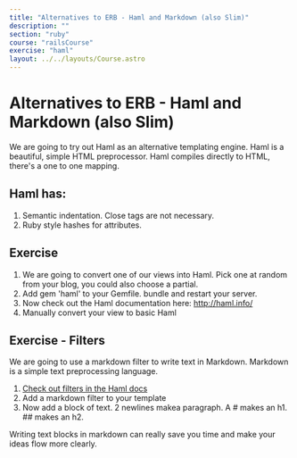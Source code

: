 ```yaml
---
title: "Alternatives to ERB - Haml and Markdown (also Slim)"
description: ""
section: "ruby"
course: "railsCourse"
exercise: "haml"
layout: ../../layouts/Course.astro
---
```


# Alternatives to ERB - Haml and Markdown (also Slim)

We are going to try out Haml as an alternative templating engine. Haml is a beautiful, simple HTML preprocessor. Haml compiles directly to HTML, there's a one to one mapping.

## Haml has:

1. Semantic indentation. Close tags are not necessary.
2. Ruby style hashes for attributes.

## Exercise

1. We are going to convert one of our views into Haml. Pick one at random from your blog, you could also choose a partial.
2. Add gem 'haml' to your Gemfile. bundle and restart your server.
3. Now check out the Haml documentation here: <http://haml.info/>
4. Manually convert your view to basic Haml

## Exercise - Filters

We are going to use a markdown filter to write text in Markdown. Markdown is a simple text preprocessing language.

1. [Check out filters in the Haml docs](http://haml.info/docs/yardoc/file.REFERENCE.html#filters)
2. Add a markdown filter to your template
3. Now add a block of text. 2 newlines makea paragraph. A # makes an h1. ## makes an h2.

Writing text blocks in markdown can really save you time and make your ideas flow more clearly.
